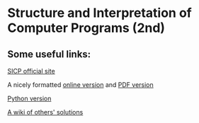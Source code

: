 Structure and Interpretation of Computer Programs (2nd)
===

Some useful links:
---

[SICP official site](http://mitpress.mit.edu/sites/default/files/sicp/index.html)

A nicely formatted [online version](http://sarabander.github.io/sicp/html/index.xhtml) and [PDF version](https://github.com/sarabander/sicp-pdf)

[Python version](http://www-inst.eecs.berkeley.edu/~cs61a/sp12/book/)

[A wiki of others' solutions](http://community.schemewiki.org/?sicp-solutions)
